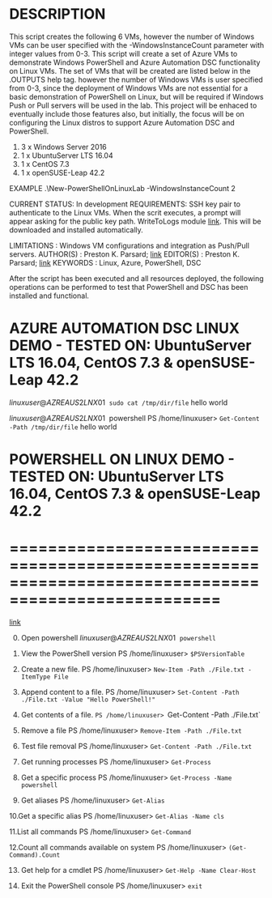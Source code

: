 ﻿# DESCRIPTION
This script creates the following 6 VMs, however the number of Windows VMs can be user specified with the -WindowsInstanceCount parameter with integer values from 0-3. 
This script will create a set of Azure VMs to demonstrate Windows PowerShell and Azure Automation DSC functionality on Linux VMs. The set of VMs that will be created are listed below in the .OUTPUTS help tag. 
however the number of Windows VMs is user specified from 0-3, since the deployment of Windows VMs are not essential for a basic demonstration of PowerShell on Linux, but will be required if Windows Push or Pull 
servers will be used in the lab. This project will be enhaced to eventually include those features also, but initially, the focus will be on configuring the Linux distros to support Azure Automation DSC and PowerShell.  
1) 3 x Windows Server 2016
2) 1 x UbuntuServer LTS 16.04
3) 1 x CentOS 7.3
4) 1 x openSUSE-Leap 42.2

EXAMPLE
.\New-PowerShellOnLinuxLab -WindowsInstanceCount 2

CURRENT STATUS: In development
REQUIREMENTS: SSH key pair to authenticate to the Linux VMs. When the scrit executes, a prompt will appear asking for the public key path. 
              WriteToLogs module [link](https://www.powershellgallery.com/packages/WriteToLogs). This will be downloaded and installed automatically.

LIMITATIONS	: Windows VM configurations and integration as Push/Pull servers.
AUTHOR(S)  	: Preston K. Parsard; [link](https://github.com/autocloudarc)
EDITOR(S)  	: Preston K. Parsard; [link](https://github.com/autocloudarc)
KEYWORDS   	: Linux, Azure, PowerShell, DSC 

After the script has been executed and all resources deployed, the following operations can be performed to test that PowerShell and DSC has been installed and functional.

**AZURE AUTOMATION DSC LINUX DEMO - TESTED ON: UbuntuServer LTS 16.04, CentOS 7.3 & openSUSE-Leap 42.2**
====================================================================================================
$linuxuser@AZREAUS2LNX01~$ `sudo cat /tmp/dir/file`
hello world
 
$linuxuser@AZREAUS2LNX01~$ powershell
PS /home/linuxuser> `Get-Content -Path /tmp/dir/file`
hello world
 
# **POWERSHELL ON LINUX DEMO - TESTED ON: UbuntuServer LTS 16.04, CentOS 7.3 & openSUSE-Leap 42.2**
# ====================================================================================================
[link](https://www.ostechnix.com/how-to-install-windows-powershell-in-linux/)

 0. Open powershell
 $linuxuser@AZREAUS2LNX01~$ `powershell`

 1. View the PowerShell version
 PS /home/linuxuser> `$PSVersionTable`

 2. Create a new file.
 PS /home/linuxuser> `New-Item -Path ./File.txt -ItemType File`

 3. Append content to a file.
 PS /home/linuxuser> `Set-Content -Path ./File.txt -Value "Hello PowerShell!"`

 4. Get contents of a file.
 `PS /home/linuxuser> `Get-Content -Path ./File.txt`

 5. Remove a file
 PS /home/linuxuser> `Remove-Item -Path ./File.txt`

 6. Test file removal
 PS /home/linuxuser> `Get-Content -Path ./File.txt`

 7. Get running processes
 PS /home/linuxuser> `Get-Process`

 8. Get a specific process
 PS /home/linuxuser> `Get-Process -Name powershell`

 9. Get aliases
 PS /home/linuxuser> `Get-Alias`

 10.Get a specific alias
 PS /home/linuxuser> `Get-Alias -Name cls`

 11.List all commands
 PS /home/linuxuser> `Get-Command`

 12.Count all commands available on system
 PS /home/linuxuser> `(Get-Command).Count`

 13. Get help for a cmdlet
 PS /home/linuxuser> `Get-Help -Name Clear-Host`

 14. Exit the PowerShell console
 PS /home/linuxuser> `exit`